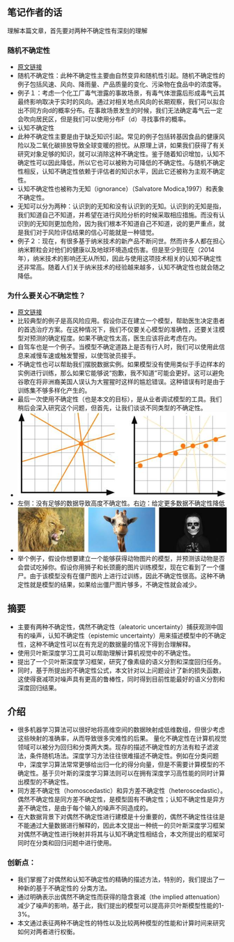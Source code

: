 ## 笔记作者的话
理解本篇文章，首先要对两种不确定性有深刻的理解
### 随机不确定性 
* [原文链接](https://blog.csdn.net/chichuhe/article/details/83047507)
* 随机不确定性：此种不确定性主要由自然变异和随机性引起。随机不确定性的例子包括风速、风向、降雨量、产品质量的变化、污染物在食品中的浓度等。
* 例子１：考虑一个化工厂毒气泄露的事故场景，有毒气体泄露后形成毒气云其最终影响取决于实时的风向。通过对相关地点风向的长期观察，我们可以拟合出不同方向d的概率分布。在事故场景发生的时候，我们无法确定毒气云一定会吹向居民区，但是我们可以使用分布F（d）寻找事件的概率。
* 认知不确定性
* 此种不确定性主要是由于缺乏知识引起。常见的例子包括转基因食品的健康风险以及二氧化碳排放导致全球变暖的担忧。从原理上讲，如果我们获得了有关研究对象足够的知识，就可以消除这种不确定性。鉴于随着知识增加，认知不确定性可以因此降低，所以它也可以被称为可降低的不确定性。与随机不确定性相反，认知不确定性依赖于评估者的知识水平，因此它还被称为主观不确定性。
* 认知不确定性也被称为无知（ignorance）（Salvatore Modica,1997）和表象不确定性。
* 无知可以分为两种：认识到的无知和没有认识到的无知。认识到的无知是指，我们知道自己不知道，并希望在进行风险分析的时候采取相应措施。而没有认识到的无知则更加危险，因为我们根本不知道自己不知道，说的更严重点，就是我们对于风险评估结果的信心可能就是一种错觉。
* 例子２：现在，有很多基于纳米技术的新产品不断问世。然而许多人都在担心纳米颗粒会对他们的健康以及地球环境造成伤害。但是至少到现在（2014年），纳米技术的影响还无从所知，因此与使用这项技术相关的认知不确定性还非常高。随着人们关于纳米技术的经验越来越多，认知不确定性也就会随之降低。

### 为什么要关心不确定性？
* [原文链接](http://wemedia.ifeng.com/72003766/wemedia.shtml)
* 比较典型的例子是高风险应用。假设你正在建立一个模型，帮助医生决定患者的首选治疗方案。在这种情况下，我们不仅要关心模型的准确性，还要关注模型对预测的确定程度。如果不确定性太高，医生应该将此考虑在内。
* 自驾车也是一个例子。当模型不确定道路上是否有行人时，我们可以使用此信息来减慢车速或触发警报，以使驾驶员接手。
* 不确定性也可以帮助我们摆脱数据实例。如果模型没有使用类似于手边样本的实例进行训练，那么如果它能够说“抱歉，我不知道”可能会更好。这可以避免谷歌在将非洲裔美国人误认为大猩猩时这样的尴尬错误。这种错误有时是由于训练集不够多样化产生的。
* 最后一次使用不确定性（也是本文的目标），是从业者调试模型的工具。我们稍后会深入研究这个问题，但首先，让我们谈谈不同类型的不确定性。
* ![figure1](images/what_uncer/figure1.jpeg)
* 左侧：没有足够的数据导致高度不确定性。右边：给定更多数据不确定性降低
* ![figure2](images/what_uncer/figure2.jpeg)
* 举个例子，假设你想要建立一个能够获得动物图片的模型，并预测该动物是否会尝试吃掉你。假设你用狮子和长颈鹿的图片训练模型，现在它看到了一个僵尸。由于该模型没有在僵尸图片上进行过训练，因此不确定性很高。这种不确定性就是模型的结果，如果给出僵尸图片够多，不确定性就会减少。

## 摘要
* 主要有两种不确定性，偶然不确定性（aleatoric uncertainty）捕获观测中固有的噪声，认知不确定性（epistemic uncertainty）用来描述模型中的不确定性，这种不确定性可以在有充足的数据量的情况下得到合理解释。
* 使用贝叶斯深度学习工具可以帮助理解计算机视觉中的不确定性。
* 提出了一个贝叶斯深度学习框架，研究了像素级的语义分割和深度回归任务。
* 同时，基于所提出的不确定性公式，本文针对以上问题设计了新的损失函数，这使得衰减项对噪声具有更高的鲁棒性，同时得到目前性能最好的语义分割和深度回归结果。

## 介绍
* 很多机器学习算法可以很好地将高维空间的数据映射成低维数组，但很少考虑这些映射的准确率，从而导致很多灾难性的后果。
量化不确定性在计算机视觉领域可以被分为回归和分类两大类。现存的描述不确定性的方法有粒子滤波法，条件随机场法。深度学习方法往往很难描述不确定性。例如在分类问题中，深度学习算法常常更够给出归一化的得分向量，但是不需要计算模型的不确定性。基于贝叶斯的深度学习算法则可以在拥有深度学习高性能的同时计算出模型的不确定性。
* 同方差不确定性（homoscedastic）和异方差不确定性（heteroscedastic）。偶然不确定性是同方差不确定性，是模型固有不确定性；认知不确定性是异方差不确定性，是由于每个输入的噪声不同造成的。
* 在大数据背景下对偶然不确定性进行建模是十分重要的，偶然不确定性往往是不能通过大量数据进行解释的，因此本文提出一种统一的贝叶斯深度学习框架对偶然不确定性进行映射并将其与认知不确定性相结合，本文所提出的框架可同时在分类和回归问题中进行使用。
### 创新点：
* 我们掌握了对偶然和认知不确定性的精确的描述方法，特别的，我们提出了一种新的基于不确定性的 分类方法。
* 通过明确表示出偶然不确定性而获得的隐含衰减（the implied attenuation）减少了噪声的影响，基于此，我们提出的模型可以提高非贝叶斯模型性能的1-3%。
* 本文通过表征两种不确定性的特性以及比较两种模型的性能和计算时间来研究如何对两者进行权衡。
